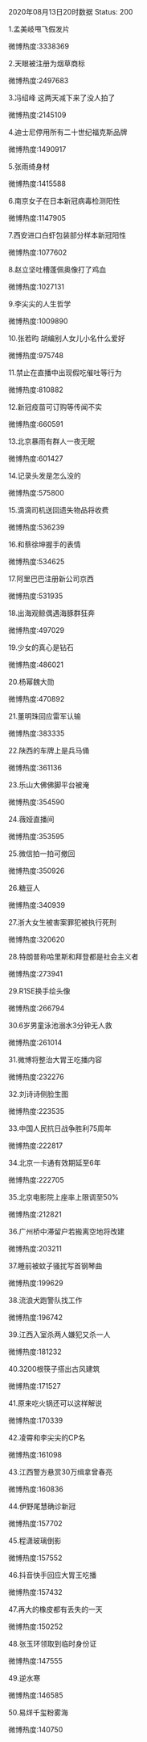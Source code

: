 2020年08月13日20时数据
Status: 200

1.孟美岐甩飞假发片

微博热度:3338369

2.天眼被注册为烟草商标

微博热度:2497683

3.冯绍峰 这两天减下来了没人拍了

微博热度:2145109

4.迪士尼停用所有二十世纪福克斯品牌

微博热度:1490917

5.张雨绮身材

微博热度:1415588

6.南京女子在日本新冠病毒检测阳性

微博热度:1147905

7.西安进口白虾包装部分样本新冠阳性

微博热度:1077602

8.赵立坚吐槽蓬佩奥像打了鸡血

微博热度:1027131

9.李尖尖的人生哲学

微博热度:1009890

10.张若昀 胡编别人女儿小名什么爱好

微博热度:975748

11.禁止在直播中出现假吃催吐等行为

微博热度:810882

12.新冠疫苗可订购等传闻不实

微博热度:660591

13.北京暴雨有群人一夜无眠

微博热度:601427

14.记录头发是怎么没的

微博热度:575800

15.滴滴司机送回遗失物品将收费

微博热度:536239

16.和蔡徐坤握手的表情

微博热度:534625

17.阿里巴巴注册新公司京西

微博热度:531935

18.出海观鲸偶遇海豚群狂奔

微博热度:497029

19.少女的真心是钻石

微博热度:486021

20.杨幂魏大勋

微博热度:470892

21.董明珠回应雷军认输

微博热度:383335

22.陕西的车牌上是兵马俑

微博热度:361136

23.乐山大佛佛脚平台被淹

微博热度:354590

24.薇娅直播间

微博热度:353595

25.微信拍一拍可撤回

微博热度:350926

26.糖豆人

微博热度:340939

27.浙大女生被害案罪犯被执行死刑

微博热度:320620

28.特朗普称哈里斯和拜登都是社会主义者

微博热度:273941

29.R1SE换手绘头像

微博热度:266794

30.6岁男童泳池溺水3分钟无人救

微博热度:261014

31.微博将整治大胃王吃播内容

微博热度:232276

32.刘诗诗侧脸生图

微博热度:223535

33.中国人民抗日战争胜利75周年

微博热度:222817

34.北京一卡通有效期延至6年

微博热度:222705

35.北京电影院上座率上限调至50%

微博热度:212821

36.广州桥中滞留户若搬离空地将改建

微博热度:203211

37.睡前被蚊子骚扰写首钢琴曲

微博热度:199629

38.流浪犬跑警队找工作

微博热度:196742

39.江西入室杀两人嫌犯又杀一人

微博热度:181232

40.3200根筷子搭出古风建筑

微博热度:171527

41.原来吃火锅还可以这样解说

微博热度:170339

42.凌霄和李尖尖的CP名

微博热度:161098

43.江西警方悬赏30万缉拿曾春亮

微博热度:160836

44.伊野尾慧确诊新冠

微博热度:157702

45.程潇玻璃倒影

微博热度:157552

46.抖音快手回应大胃王吃播

微博热度:157432

47.再大的橡皮都有丢失的一天

微博热度:150252

48.张玉环领取到临时身份证

微博热度:147555

49.逆水寒

微博热度:146585

50.易烊千玺粉雾海

微博热度:140750

